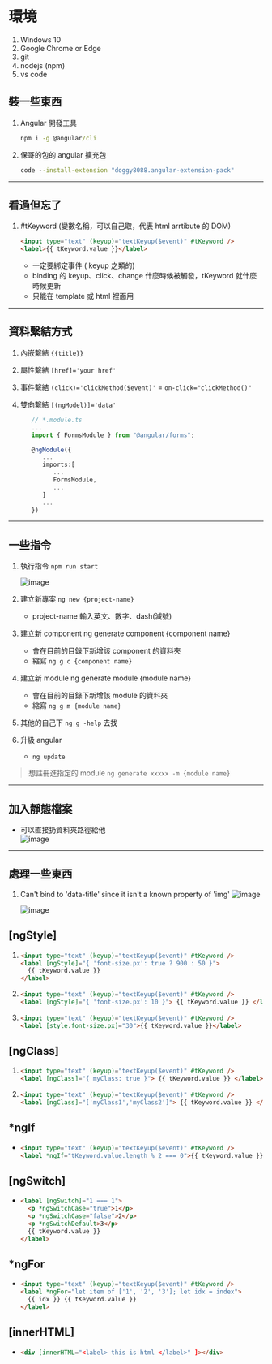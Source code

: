 # 環境

1. Windows 10
1. Google Chrome or Edge
1. git
1. nodejs (npm)
1. vs code

## 裝一些東西

1. Angular 開發工具

   ```cmd
   npm i -g @angular/cli
   ```

2. 保哥的包的 angular 擴充包

   ```cmd
   code --install-extension "doggy8088.angular-extension-pack"
   ```

---

## 看過但忘了

1. #tKeyword (變數名稱，可以自己取，代表 html arrtibute 的 DOM)

   ```html
   <input type="text" (keyup)="textKeyup($event)" #tKeyword />
   <label>{{ tKeyword.value }}</label>
   ```

   - 一定要綁定事件 ( keyup 之類的)
   - binding 的 keyup、click、change 什麼時候被觸發，tKeyword 就什麼時候更新
   - 只能在 template 或 html 裡面用

---

## 資料繫結方式

1. 內嵌繫結 `{{title}}`
1. 屬性繫結 `[href]='your href'`
1. 事件繫結 `(click)='clickMethod($event)'` = `on-click="clickMethod()"`
1. 雙向繫結 `[(ngModel)]='data'`

   ```ts
      // *.module.ts
      ...
      import { FormsModule } from "@angular/forms";

      @ngModule({
         ...
         imports:[
            ...
            FormsModule,
            ...
         ]
         ...
      })
   ```

---

## 一些指令

1. 執行指令 `npm run start`

   ![image](https://user-images.githubusercontent.com/37999690/125931164-20092dba-7945-4c0d-9979-f59049245319.png)

2. 建立新專案 `ng new {project-name}`
   - project-name 輸入英文、數字、dash(減號)
3. 建立新 component ng generate component {component name}
   - 會在目前的目錄下新增該 component 的資料夾
   - 縮寫 `ng g c {component name}`
4. 建立新 module ng generate module {module name}
   - 會在目前的目錄下新增該 module 的資料夾
   - 縮寫 `ng g m {module name}`
5. 其他的自己下 `ng g -help` 去找
6. 升級 angular
   - `ng update`

> 想註冊進指定的 module `ng generate xxxxx -m {module name}`

---

## 加入靜態檔案

- 可以直接扔資料夾路徑給他  
   ![image](https://user-images.githubusercontent.com/37999690/125929605-a73dccf8-3acf-4aa2-ae39-7a75c81739e1.png)

---

## 處理一些東西

1. Can't bind to 'data-title' since it isn't a known property of 'img'
   ![image](https://user-images.githubusercontent.com/37999690/125964504-4c129bd5-db05-41a7-b3b5-73403a1c93e9.png)

   ![image](https://user-images.githubusercontent.com/37999690/125964733-6de25fe3-6f0a-489d-92b6-789fa7ca084a.png)

## [ngStyle]

1. ```html
   <input type="text" (keyup)="textKeyup($event)" #tKeyword />
   <label [ngStyle]="{ 'font-size.px': true ? 900 : 50 }">
     {{ tKeyword.value }}
   </label>
   ```

1. ```html
   <input type="text" (keyup)="textKeyup($event)" #tKeyword />
   <label [ngStyle]="{ 'font-size.px': 10 }"> {{ tKeyword.value }} </label>
   ```

1. ```html
   <input type="text" (keyup)="textKeyup($event)" #tKeyword />
   <label [style.font-size.px]="30">{{ tKeyword.value }}</label>
   ```

## [ngClass]

1. ```html
   <input type="text" (keyup)="textKeyup($event)" #tKeyword />
   <label [ngClass]="{ myClass: true }"> {{ tKeyword.value }} </label>
   ```

1. ```html
   <input type="text" (keyup)="textKeyup($event)" #tKeyword />
   <label [ngClass]="['myClass1','myClass2']"> {{ tKeyword.value }} </label>
   ```

## \*ngIf

- ```html
  <input type="text" (keyup)="textKeyup($event)" #tKeyword />
  <label *ngIf="tKeyword.value.length % 2 === 0">{{ tKeyword.value }}</label>
  ```

## [ngSwitch]

- ```html
  <label [ngSwitch]="1 === 1">
    <p *ngSwitchCase="true">1</p>
    <p *ngSwitchCase="false">2</p>
    <p *ngSwitchDefault>3</p>
    {{ tKeyword.value }}
  </label>
  ```

## \*ngFor

- ```html
  <input type="text" (keyup)="textKeyup($event)" #tKeyword />
  <label *ngFor="let item of ['1', '2', '3']; let idx = index">
    {{ idx }} {{ tKeyword.value }}
  </label>
  ```

## [innerHTML]

- ```html
  <div [innerHTML="<label> this is html </label>" ]></div>
  ```
